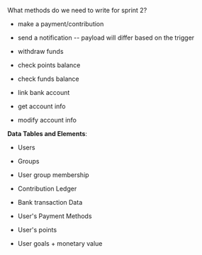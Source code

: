 What methods do we need to write for sprint 2?
- make a payment/contribution
- send a notification -- payload will differ based on the trigger
- withdraw funds
- check points balance
- check funds balance
- link bank account

- get account info
- modify account info


**Data Tables and Elements**:
- Users

- Groups

- User group membership
- Contribution Ledger
- Bank transaction Data
- User's Payment Methods
- User's points
- User goals + monetary value
